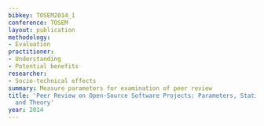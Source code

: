 ```yaml
---
bibkey: TOSEM2014_1
conference: TOSEM
layout: publication
methodology:
- Evaluation
practitioner:
- Understanding
- Potential benefits
researcher:
- Socio-technical effects
summary: Measure parameters for examination of peer review
title: 'Peer Review on Open-Source Software Projects: Parameters, Statistical Models,
  and Theory'
year: 2014
---
```

